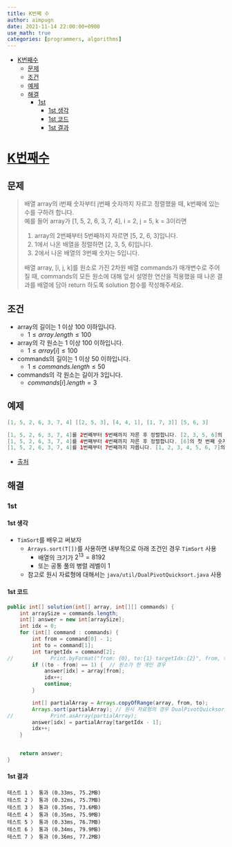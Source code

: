 ```yaml
---
title: K번째 수
author: aimpugn
date: 2021-11-14 22:00:00+0900
use_math: true
categories: [programmers, algorithms]
---
```


- [K번째수](#k번째수)
  - [문제](#문제)
  - [조건](#조건)
  - [예제](#예제)
  - [해결](#해결)
    - [1st](#1st)
      - [1st 생각](#1st-생각)
      - [1st 코드](#1st-코드)
      - [1st 결과](#1st-결과)

# [K번째수](https://programmers.co.kr/learn/courses/30/lessons/42748)

## 문제

> 배열 array의 i번째 숫자부터 j번째 숫자까지 자르고 정렬했을 때, k번째에 있는 수를 구하려 합니다.  
> 예를 들어 array가 [1, 5, 2, 6, 3, 7, 4], i = 2, j = 5, k = 3이라면  
>
> 1. array의 2번째부터 5번째까지 자르면 [5, 2, 6, 3]입니다.  
> 2. 1에서 나온 배열을 정렬하면 [2, 3, 5, 6]입니다.  
> 3. 2에서 나온 배열의 3번째 숫자는 5입니다.  
>
> 배열 array, [i, j, k]를 원소로 가진 2차원 배열 commands가 매개변수로 주어질 때, commands의 모든 원소에 대해 앞서 설명한 연산을 적용했을 때 나온 결과를 배열에 담아 return 하도록 solution 함수를 작성해주세요.

## 조건

- array의 길이는 1 이상 100 이하입니다.
  - $1 \le array.length \le 100$
- array의 각 원소는 1 이상 100 이하입니다.
  - $1 \le array[i] \le 100$
- commands의 길이는 1 이상 50 이하입니다.
  - $1 \le commands.length \le 50$
- commands의 각 원소는 길이가 3입니다.
  - $commands[i].length = 3$

## 예제

```java
[1, 5, 2, 6, 3, 7, 4] [[2, 5, 3], [4, 4, 1], [1, 7, 3]] [5, 6, 3]

[1, 5, 2, 6, 3, 7, 4]를 2번째부터 5번째까지 자른 후 정렬합니다. [2, 3, 5, 6]의 세 번째 숫자는 5입니다.
[1, 5, 2, 6, 3, 7, 4]를 4번째부터 4번째까지 자른 후 정렬합니다. [6]의 첫 번째 숫자는 6입니다.
[1, 5, 2, 6, 3, 7, 4]를 1번째부터 7번째까지 자릅니다. [1, 2, 3, 4, 5, 6, 7]의 세 번째 숫자는 3입니다.
```

- [출처](https://neerc.ifmo.ru/subregions/northern.html)

## 해결

### 1st

#### 1st 생각

- `TimSort`를 배우고 써보자
  - `Arrays.sort(T[])`를 사용하면 내부적으로 아래 조건인 경우 `TimSort` 사용
    - 배열의 크기가 $2^{13}=8192$
    - 또는 공통 풀의 병렬 레벨이 1
  - 참고로 원시 자료형에 대해서는 `java/util/DualPivotQuicksort.java` 사용

#### 1st 코드

```java
public int[] solution(int[] array, int[][] commands) {
    int arraySize = commands.length;
    int[] answer = new int[arraySize];
    int idx = 0;
    for (int[] command : commands) {
        int from = command[0] - 1;
        int to = command[1];
        int targetIdx = command[2];
//            Print.byFormat("from: {0}, to:{1} targetIdx:{2}", from, to, targetIdx);
        if ((to - from) == 1) {  // 원소가 한 개인 경우
            answer[idx] = array[from];
            idx++;
            continue;
        }

        int[] partialArray = Arrays.copyOfRange(array, from, to);
        Arrays.sort(partialArray); // 원시 자료형의 경우 DualPivotQuicksort 사용하게 된다
//            Print.asArray(partialArray);
        answer[idx] = partialArray[targetIdx - 1];
        idx++;
    }


    return answer;
}
```

#### 1st 결과

```
테스트 1 〉 통과 (0.33ms, 75.2MB)
테스트 2 〉 통과 (0.32ms, 75.7MB)
테스트 3 〉 통과 (0.35ms, 73.6MB)
테스트 4 〉 통과 (0.35ms, 75.9MB)
테스트 5 〉 통과 (0.33ms, 76.7MB)
테스트 6 〉 통과 (0.34ms, 79.9MB)
테스트 7 〉 통과 (0.36ms, 77.2MB)
```
